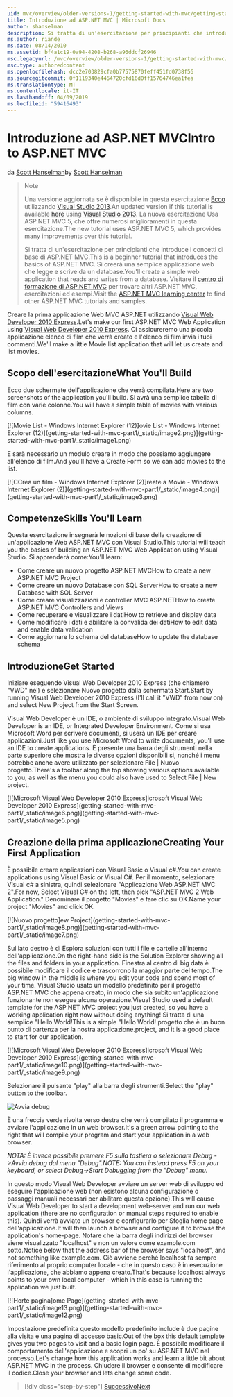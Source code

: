 ```yaml
---
uid: mvc/overview/older-versions-1/getting-started-with-mvc/getting-started-with-mvc-part1
title: Introduzione ad ASP.NET MVC | Microsoft Docs
author: shanselman
description: Si tratta di un'esercitazione per principianti che introduce i concetti di base di ASP.NET MVC. Creare un'applicazione web semplice che legge e scrive da un database.
ms.author: riande
ms.date: 08/14/2010
ms.assetid: bf4a1c19-0a94-4208-b268-a96ddcf26946
msc.legacyurl: /mvc/overview/older-versions-1/getting-started-with-mvc/getting-started-with-mvc-part1
msc.type: authoredcontent
ms.openlocfilehash: dcc2e703829cfa0b77575870feff451fd0738f56
ms.sourcegitcommit: 0f1119340e4464720cfd16d0ff15764746ea1fea
ms.translationtype: MT
ms.contentlocale: it-IT
ms.lasthandoff: 04/09/2019
ms.locfileid: "59416493"
---
```

# <a name="intro-to-aspnet-mvc"></a><span data-ttu-id="40f0e-104">Introduzione ad ASP.NET MVC</span><span class="sxs-lookup"><span data-stu-id="40f0e-104">Intro to ASP.NET MVC</span></span>

<span data-ttu-id="40f0e-105">da [Scott Hanselman](https://github.com/shanselman)</span><span class="sxs-lookup"><span data-stu-id="40f0e-105">by [Scott Hanselman](https://github.com/shanselman)</span></span>

> > [!NOTE]
> > <span data-ttu-id="40f0e-106">Una versione aggiornata se è disponibile in questa esercitazione [Ecco](../../getting-started/introduction/getting-started.md) utilizzando [Visual Studio 2013](https://my.visualstudio.com/Downloads?q=visual%20studio%202013).</span><span class="sxs-lookup"><span data-stu-id="40f0e-106">An updated version if this tutorial is available [here](../../getting-started/introduction/getting-started.md) using [Visual Studio 2013](https://my.visualstudio.com/Downloads?q=visual%20studio%202013).</span></span> <span data-ttu-id="40f0e-107">La nuova esercitazione Usa ASP.NET MVC 5, che offre numerosi miglioramenti in questa esercitazione.</span><span class="sxs-lookup"><span data-stu-id="40f0e-107">The new tutorial uses ASP.NET MVC 5, which provides many improvements over this tutorial.</span></span>
>
>
> <span data-ttu-id="40f0e-108">Si tratta di un'esercitazione per principianti che introduce i concetti di base di ASP.NET MVC.</span><span class="sxs-lookup"><span data-stu-id="40f0e-108">This is a beginner tutorial that introduces the basics of ASP.NET MVC.</span></span> <span data-ttu-id="40f0e-109">Si creerà una semplice applicazione web che legge e scrive da un database.</span><span class="sxs-lookup"><span data-stu-id="40f0e-109">You'll create a simple web application that reads and writes from a database.</span></span> <span data-ttu-id="40f0e-110">Visitare il [centro di formazione di ASP.NET MVC](../../../index.md) per trovare altri ASP.NET MVC, esercitazioni ed esempi.</span><span class="sxs-lookup"><span data-stu-id="40f0e-110">Visit the [ASP.NET MVC learning center](../../../index.md) to find other ASP.NET MVC tutorials and samples.</span></span>


<span data-ttu-id="40f0e-111">Creare la prima applicazione Web MVC ASP.NET utilizzando [Visual Web Developer 2010 Express](https://www.microsoft.com/express/Web/).</span><span class="sxs-lookup"><span data-stu-id="40f0e-111">Let's make our first ASP.NET MVC Web Application using [Visual Web Developer 2010 Express](https://www.microsoft.com/express/Web/).</span></span> <span data-ttu-id="40f0e-112">Ci assicureremo una piccola applicazione elenco di film che verrà creato e l'elenco di film invia i tuoi commenti.</span><span class="sxs-lookup"><span data-stu-id="40f0e-112">We'll make a little Movie list application that will let us create and list movies.</span></span>

## <a name="what-youll-build"></a><span data-ttu-id="40f0e-113">Scopo dell'esercitazione</span><span class="sxs-lookup"><span data-stu-id="40f0e-113">What You'll Build</span></span>

<span data-ttu-id="40f0e-114">Ecco due schermate dell'applicazione che verrà compilata.</span><span class="sxs-lookup"><span data-stu-id="40f0e-114">Here are two screenshots of the application you'll build.</span></span> <span data-ttu-id="40f0e-115">Si avrà una semplice tabella di film con varie colonne.</span><span class="sxs-lookup"><span data-stu-id="40f0e-115">You will have a simple table of movies with various columns.</span></span>

[![M<span data-ttu-id="40f0e-116">ovie List - Windows Internet Explorer (12)]</span><span class="sxs-lookup"><span data-stu-id="40f0e-116">ovie List - Windows Internet Explorer (12)]</span></span>(getting-started-with-mvc-part1/_static/image2.png)](getting-started-with-mvc-part1/_static/image1.png)

<span data-ttu-id="40f0e-117">E sarà necessario un modulo creare in modo che possiamo aggiungere all'elenco di film.</span><span class="sxs-lookup"><span data-stu-id="40f0e-117">And you'll have a Create Form so we can add movies to the list.</span></span>

[![C<span data-ttu-id="40f0e-118">Crea un film - Windows Internet Explorer (2)]</span><span class="sxs-lookup"><span data-stu-id="40f0e-118">reate a Movie - Windows Internet Explorer (2)]</span></span>(getting-started-with-mvc-part1/_static/image4.png)](getting-started-with-mvc-part1/_static/image3.png)

## <a name="skills-youll-learn"></a><span data-ttu-id="40f0e-119">Competenze</span><span class="sxs-lookup"><span data-stu-id="40f0e-119">Skills You'll Learn</span></span>

<span data-ttu-id="40f0e-120">Questa esercitazione insegnerà le nozioni di base della creazione di un'applicazione Web ASP.NET MVC con Visual Studio.</span><span class="sxs-lookup"><span data-stu-id="40f0e-120">This tutorial will teach you the basics of building an ASP.NET MVC Web Application using Visual Studio.</span></span> <span data-ttu-id="40f0e-121">Si apprenderà come:</span><span class="sxs-lookup"><span data-stu-id="40f0e-121">You'll learn:</span></span>

- <span data-ttu-id="40f0e-122">Come creare un nuovo progetto ASP.NET MVC</span><span class="sxs-lookup"><span data-stu-id="40f0e-122">How to create a new ASP.NET MVC Project</span></span>
- <span data-ttu-id="40f0e-123">Come creare un nuovo Database con SQL Server</span><span class="sxs-lookup"><span data-stu-id="40f0e-123">How to create a new Database with SQL Server</span></span>
- <span data-ttu-id="40f0e-124">Come creare visualizzazioni e controller MVC ASP.NET</span><span class="sxs-lookup"><span data-stu-id="40f0e-124">How to create ASP.NET MVC Controllers and Views</span></span>
- <span data-ttu-id="40f0e-125">Come recuperare e visualizzare i dati</span><span class="sxs-lookup"><span data-stu-id="40f0e-125">How to retrieve and display data</span></span>
- <span data-ttu-id="40f0e-126">Come modificare i dati e abilitare la convalida dei dati</span><span class="sxs-lookup"><span data-stu-id="40f0e-126">How to edit data and enable data validation</span></span>
- <span data-ttu-id="40f0e-127">Come aggiornare lo schema del database</span><span class="sxs-lookup"><span data-stu-id="40f0e-127">How to update the database schema</span></span>

## <a name="get-started"></a><span data-ttu-id="40f0e-128">Introduzione</span><span class="sxs-lookup"><span data-stu-id="40f0e-128">Get Started</span></span>

<span data-ttu-id="40f0e-129">Iniziare eseguendo Visual Web Developer 2010 Express (che chiamerò "VWD" nel) e selezionare Nuovo progetto dalla schermata Start.</span><span class="sxs-lookup"><span data-stu-id="40f0e-129">Start by running Visual Web Developer 2010 Express (I'll call it "VWD" from now on) and select New Project from the Start Screen.</span></span>

<span data-ttu-id="40f0e-130">Visual Web Developer è un IDE, o ambiente di sviluppo integrato.</span><span class="sxs-lookup"><span data-stu-id="40f0e-130">Visual Web Developer is an IDE, or Integrated Developer Environment.</span></span> <span data-ttu-id="40f0e-131">Come si usa Microsoft Word per scrivere documenti, si userà un IDE per creare applicazioni.</span><span class="sxs-lookup"><span data-stu-id="40f0e-131">Just like you use Microsoft Word to write documents, you'll use an IDE to create applications.</span></span> <span data-ttu-id="40f0e-132">È presente una barra degli strumenti nella parte superiore che mostra le diverse opzioni disponibili si, nonché i menu potrebbe anche avere utilizzato per selezionare File | Nuovo progetto.</span><span class="sxs-lookup"><span data-stu-id="40f0e-132">There's a toolbar along the top showing various options available to you, as well as the menu you could also have used to Select File | New project.</span></span>

[![M<span data-ttu-id="40f0e-133">icrosoft Visual Web Developer 2010 Express]</span><span class="sxs-lookup"><span data-stu-id="40f0e-133">icrosoft Visual Web Developer 2010 Express]</span></span>(getting-started-with-mvc-part1/_static/image6.png)](getting-started-with-mvc-part1/_static/image5.png)

## <a name="creating-your-first-application"></a><span data-ttu-id="40f0e-134">Creazione della prima applicazione</span><span class="sxs-lookup"><span data-stu-id="40f0e-134">Creating Your First Application</span></span>

<span data-ttu-id="40f0e-135">È possibile creare applicazioni con Visual Basic o Visual c#.</span><span class="sxs-lookup"><span data-stu-id="40f0e-135">You can create applications using Visual Basic or Visual C#.</span></span> <span data-ttu-id="40f0e-136">Per il momento, selezionare Visual c# a sinistra, quindi selezionare "Applicazione Web ASP.NET MVC 2".</span><span class="sxs-lookup"><span data-stu-id="40f0e-136">For now, Select Visual C# on the left, then pick "ASP.NET MVC 2 Web Application."</span></span> <span data-ttu-id="40f0e-137">Denominare il progetto "Movies" e fare clic su OK.</span><span class="sxs-lookup"><span data-stu-id="40f0e-137">Name your project "Movies" and click OK.</span></span>

[![N<span data-ttu-id="40f0e-138">uovo progetto]</span><span class="sxs-lookup"><span data-stu-id="40f0e-138">ew Project]</span></span>(getting-started-with-mvc-part1/_static/image8.png)](getting-started-with-mvc-part1/_static/image7.png)

<span data-ttu-id="40f0e-139">Sul lato destro è di Esplora soluzioni con tutti i file e cartelle all'interno dell'applicazione.</span><span class="sxs-lookup"><span data-stu-id="40f0e-139">On the right-hand side is the Solution Explorer showing all the files and folders in your application.</span></span> <span data-ttu-id="40f0e-140">Finestra al centro di big data è possibile modificare il codice e trascorrono la maggior parte del tempo.</span><span class="sxs-lookup"><span data-stu-id="40f0e-140">The big window in the middle is where you edit your code and spend most of your time.</span></span> <span data-ttu-id="40f0e-141">Visual Studio usato un modello predefinito per il progetto ASP.NET MVC che appena creato, in modo che sia subito un'applicazione funzionante non esegue alcuna operazione.</span><span class="sxs-lookup"><span data-stu-id="40f0e-141">Visual Studio used a default template for the ASP.NET MVC project you just created, so you have a working application right now without doing anything!</span></span> <span data-ttu-id="40f0e-142">Si tratta di una semplice "Hello World!</span><span class="sxs-lookup"><span data-stu-id="40f0e-142">This is a simple "Hello World!</span></span> <span data-ttu-id="40f0e-143">progetto che è un buon punto di partenza per la nostra applicazione.</span><span class="sxs-lookup"><span data-stu-id="40f0e-143">project, and it is a good place to start for our application.</span></span>

[![M<span data-ttu-id="40f0e-144">icrosoft Visual Web Developer 2010 Express]</span><span class="sxs-lookup"><span data-stu-id="40f0e-144">icrosoft Visual Web Developer 2010 Express]</span></span>(getting-started-with-mvc-part1/_static/image10.png)](getting-started-with-mvc-part1/_static/image9.png)

<span data-ttu-id="40f0e-145">Selezionare il pulsante "play" alla barra degli strumenti.</span><span class="sxs-lookup"><span data-stu-id="40f0e-145">Select the "play" button to the toolbar.</span></span>

![Avvia debug](getting-started-with-mvc-part1/_static/image11.png)

<span data-ttu-id="40f0e-147">È una freccia verde rivolta verso destra che verrà compilato il programma e avviare l'applicazione in un web browser.</span><span class="sxs-lookup"><span data-stu-id="40f0e-147">It's a green arrow pointing to the right that will compile your program and start your application in a web browser.</span></span>

*<span data-ttu-id="40f0e-148">NOTA: È invece possibile premere F5 sulla tastiera o selezionare Debug -&gt;Avvia debug dal menu "Debug".</span><span class="sxs-lookup"><span data-stu-id="40f0e-148">NOTE: You can instead press F5 on your keyboard, or select Debug-&gt;Start Debugging from the "Debug" menu.</span></span>*

<span data-ttu-id="40f0e-149">In questo modo Visual Web Developer avviare un server web di sviluppo ed eseguire l'applicazione web (non esistono alcuna configurazione o passaggi manuali necessari per abilitare questa opzione).</span><span class="sxs-lookup"><span data-stu-id="40f0e-149">This will cause Visual Web Developer to start a development web-server and run our web application (there are no configuration or manual steps required to enable this).</span></span> <span data-ttu-id="40f0e-150">Quindi verrà avviato un browser e configurarlo per Sfoglia home page dell'applicazione.</span><span class="sxs-lookup"><span data-stu-id="40f0e-150">It will then launch a browser and configure it to browse the application's home-page.</span></span> <span data-ttu-id="40f0e-151">Notare che la barra degli indirizzi del browser viene visualizzato "localhost" e non un valore come example.com sotto.</span><span class="sxs-lookup"><span data-stu-id="40f0e-151">Notice below that the address bar of the browser says "localhost", and not something like example.com.</span></span> <span data-ttu-id="40f0e-152">Ciò avviene perché localhost fa sempre riferimento al proprio computer locale - che in questo caso è in esecuzione l'applicazione, che abbiamo appena creato.</span><span class="sxs-lookup"><span data-stu-id="40f0e-152">That's because localhost always points to your own local computer - which in this case is running the application we just built.</span></span>

[![H<span data-ttu-id="40f0e-153">orte pagina]</span><span class="sxs-lookup"><span data-stu-id="40f0e-153">ome Page]</span></span>(getting-started-with-mvc-part1/_static/image13.png)](getting-started-with-mvc-part1/_static/image12.png)

<span data-ttu-id="40f0e-154">Impostazione predefinita questo modello predefinito include è due pagine alla visita e una pagina di accesso basic.</span><span class="sxs-lookup"><span data-stu-id="40f0e-154">Out of the box this default template gives you two pages to visit and a basic login page.</span></span> <span data-ttu-id="40f0e-155">È possibile modificare il comportamento dell'applicazione e scopri un po' su ASP.NET MVC nel processo.</span><span class="sxs-lookup"><span data-stu-id="40f0e-155">Let's change how this application works and learn a little bit about ASP.NET MVC in the process.</span></span> <span data-ttu-id="40f0e-156">Chiudere il browser e consente di modificare il codice.</span><span class="sxs-lookup"><span data-stu-id="40f0e-156">Close your browser and lets change some code.</span></span>

> [!div class="step-by-step"]
> [<span data-ttu-id="40f0e-157">Successivo</span><span class="sxs-lookup"><span data-stu-id="40f0e-157">Next</span></span>](getting-started-with-mvc-part2.md)
